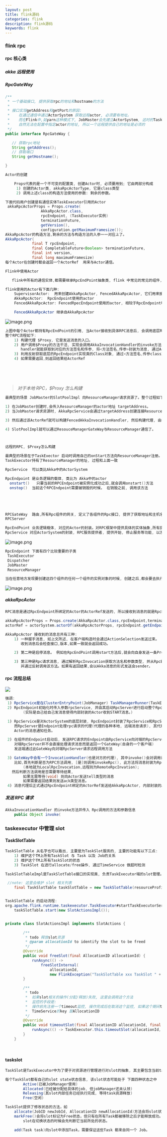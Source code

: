 ```yaml
---
layout: post
title: flink源码
categories: flink
description: flink源码
keywords: flink
---
```


 <meta name="referrer" content="no-referrer"/>

### flink rpc

#### rpc 核心类

#####

##### akka 远程使用

##### RpcGateWay

```java
/**
 * 一个基础接口, 提供获取rpc的地址和hostname的方法
 *
 * 接口实现getAddress和getPort的原因:
 *    在通过通信中通过ActorSystem 获取远程actor, 必须要有地址。
 *    而在Flink中,如yarn这种模式下, JobMaster会先建立ActorSystem, 这时的TaskExector的container都还没有分配
 *    自然无法在配置中指定actor的地址, 所以一个远程提供自己的地址是必须的
 */
public interface RpcGateWay {

   // 获取rpc地址
   String getAddress();
   // 获取端口
   String getHostname();

}
```

```java
Actor的创建

	Props代表的是一个不可变的配置类, 创建Actor时, 必须要用到; 它由两部分构成
     1) 创建的Actor类, akkaRpcActorType, 它是class类型
     2) 调用上述class的构造方法使用的参数: 剩余的参数。

下面代码用户创建是有通信实体TaskExecutor引用的Actor
 akkaRpcActorProps = Props.create(
				AkkaRpcActor.class,
				rpcEndpoint, (TaskExecutor实例)
				terminationFuture,
				getVersion(),
				configuration.getMaximumFramesize());
AkkaRpcActor的构造方法,剩余的方法与构造方法的入参一一对应上了。
AkkaRpcActor(
			final T rpcEndpoint,
			final CompletableFuture<Boolean> terminationFuture,
			final int version,
			final long maximumFramesize)
每个Actor在创建时都会返回一个ActorRef  用来与Actor通信。


```

```java
Flink中使用Actor

   flink中所有的通信实体,都需要继承RpcEndPoint抽象类, flink 中常见的常见的组件,如JobMaster,Dispatcher, ResourceManager, TaskExecutor等都直接或间接继承自RpcEndpoint。

flink使用的Actor有下面几种:
	SupervisorActor:  用来创建AkkaRpcActor, FencedAkkaRpcActor, 它们用来接收对应的ActorRef发送的消息。
    AkkaRpcActor:  RpcEndpoint使用的actor
    FencedAkkaRpcActor: FencedRpecEndpoint使用的actor, 相较于RpcEndpoint增加了防护令牌.

    FencedAkkaRpcActor 继承自AkkaRpcActor

```

![image.png](https://cdn.nlark.com/yuque/0/2021/png/659846/1636705320391-8146b04e-c71f-428b-a92b-556f4281e21d.png#clientId=u3d4d225c-96bf-4&from=paste&height=356&id=u5fd43b5a&margin=%5Bobject%20Object%5D&name=image.png&originHeight=463&originWidth=778&originalType=binary&ratio=1&size=52161&status=done&style=none&taskId=u475edffd-8934-4c12-9836-4175df42fd8&width=598)

```java
上图中每个Actor都持有RpcEndPoint的引用, 当Actor接收到具体RPC消息后, 会调用底层RpcEndPoin实现类来干活。
整个RPC流程如下:
	1) 构建代理 $Proxy, 它是发送消息的入口。
    2) 用户调用$Proxy的方法干活, 实现会调用AkkaInvocationHandler的invoke方法,
	   handler就能获取到对应的方法签名和传参, 将<方法签名,传参>封装为消息, 通过ActorRef发送给AkkaActor
    3) 利用反射获取底层的RpcEndpoint实现类的Class对象, 通过<方法签名,传参class对象>就可以获取具体的实现,然后执行即可
    4) 如果需要返回,则返回结果给ActorRef
```

​

​

> _对于本地 RPC，$Proxy 怎么构建_

```java
最典型的场景 JobMaster的SlotPoolImpl 向ResourceManager请求资源了。整个过程如下:

1) 在JobMaster创建时,会传入ResourceManager的actor地址 targetAddress。
2) 当JobMaster请求资源时, AkkaRpcService会通过targetAddress创建连接ResourceManager的ActorRef

3) 然后通过该ActorRef就可以构建FencedAkkaInvocationHandler, 然后构建代理, 由于代理也实现了ResourceManagerGateWay, 该代理就被强转为大家看到的ResourceManagerGateWay。 当在看代码的时候, 发现GateWay结尾(通常都实现了FencedRpcGateWay或RpcGateWay接口)的基本上都是上图中$Proxy, 它们是发送消息给Actor的入口。

4) SlotPoolImpl就可以通过ResouceManagerGateWay与ResourceManager通信了。



远程的RPC, $Proxy怎么构建

最典型的场景在于TaskExector 启动时调用自己的onStart方法向ResourceManager注册。
TaskExecutor持有了ResourceManager的地址, 过程和上面一致
```

```java
RpcService  可以类比Akka中的ActorSystem

RpcEndpoint 是业务逻辑的载体, 类比为 Akka中的actor
  onstart()   只要当前的RPCEndpoint被实例化成功之后,就会调用onstart()方法
  onstop()  当前这个RPCEndpoint需要被销毁的时候， 在销毁之前, 调用该方法






```

```java
RPCGateWay  路由,所有Rpc组件的网关, 定义了各组件的Rpc接口, 提供了获取地址和主机名的功能。
RPCServer

RpcEndPoint 业务逻辑载体, 对应的Actor的封装。对RPC框架中提供具体的实体抽象,所有提供远程调用方法的组件都需要继承该抽象类。
RpcService 对应ActorSystem的封装, RPC服务提供者, 提供开始, 停止服务等功能, 以及提供远程功能。
```

![image.png](https://cdn.nlark.com/yuque/0/2021/png/659846/1636884536837-0466c56e-2350-436f-9de4-6eb12080edc6.png#clientId=u799b58da-a493-4&from=paste&height=514&id=u926b24bf&margin=%5Bobject%20Object%5D&name=image.png&originHeight=1028&originWidth=1574&originalType=binary&ratio=1&size=687707&status=done&style=none&taskId=u648b959a-8cdb-4105-ba5c-e6ddd83884e&width=787)

```java
RpcEndpoint 下面有四个比较重要的子类
 TaskExecutor
 Dispatcher
 JobMaster
 ResourceManager

当在任意地方发现要创建这四个组件的任何一个组件的实例对象的时候, 创建之后,都会要去执行它的onStart(), 在集群启动的源码分析中, 其实这些组件的很多工作流程, 都被放在onStart() 里面
```

![image.png](https://cdn.nlark.com/yuque/0/2021/png/659846/1636885626983-f6ed7b0a-3474-4716-8fd0-5ee190e97b26.png#clientId=u799b58da-a493-4&from=paste&height=437&id=ub0d52877&margin=%5Bobject%20Object%5D&name=image.png&originHeight=874&originWidth=1502&originalType=binary&ratio=1&size=645857&status=done&style=none&taskId=uc75005d8-4c56-454d-982e-a3608d8b258&width=751)

##### akkaRpcActor

```java
RPC消息是通过RpcEndpoint所绑定的Actor的ActorRef发送的, 所以接收到消息的就是RpcEndPoint构造期间生成的AkkaRpcActor

akkaRpcActorProps = Props.create(AkkaRpcActor.class,rpcEndpoint,terminationFuture,getVersion());
actorRef = actorSystem.actorOf(akkaRpcActorProps, rpcEndpoint.getEndpointId());
```

```java
AkkaRpcActor 接收到的消息总共有三种:
	1) 一种握手消息, 如上文所述, 在客户端构造时会通过ActionSelection发送过来。
       收到消息后会检查接口,版本,如果一致就会返回成功。

    2) 第二种是启停消息。 例如在RpcEndPoint调用start方法后,就会向自身发送一条Processing.START消息, 来转换当前Actor状态为STARTED。STOP也类似, 并且只有在Actor状态为STARTED时才会处理RPC请求。

    3) 第三种是Rpc请求消息, 通过解析RpcInvocation获取方法名和参数类型, 并从RpcEndpoint类中找到Method对象。
       并通过反射调用该方法。如果有返回结果,会以Akka消息的形式发送会sender。
```

#### rpc 流程总结

![](https://cdn.nlark.com/yuque/0/2021/png/659846/1637113613466-5f3626a3-5b8a-437b-8c5f-98aa5aad5882.png#from=url&id=sddbF&margin=%5Bobject%20Object%5D&originHeight=495&originWidth=1413&originalType=binary&ratio=1&status=done&style=none)

```java
强调:
 1) RpcService是在ClusterEntryPoint(JobManager) TaskManagerRunner(TaskExecutor)启动过程中被初始化&启动
 2) RpcEndpoint初始化时传入参数rpcService, 并由其启动RpcServer进行启动整个RpcEndpoint
 		(实际是自己给自己发消息使得内部封装的Actor收到START消息。)

 1) RpcService是对ActorSystem的底层封装, RpcEndpoint封装了RpcService和RpcServer, 提供Actor执行的单一线程。
 	而RpcServer是Endpoint处理rpc请求的代理(代理的各种本地, 远端消息请求), 其代理实现类承接了消息解析和对底层
    Actor的消息通知任务。

 2) 在组件的Endpoint启动后, 发送RPC请求的Endpoint由RpcService向对端的RpcServer发送请求。
 	对端RpcServer并不会直接处理请求消息而是返回一个GateWay(自身的一个客户端)
    发送端通过此GateWay向对端RpcServer请求远程调用方法

 3) GateWay中会有一个InvocationHandler(也是对方的代理), 其中invoke()会对调用请求进行分析, 对应的封装和处理。
 	比如,首先判断是否为RPC方法调用, [是]则调用invokeRpc(), 此方法将消息封装为RpcInvocation消息
    	(本地就为LocalRpcInvocation,远程则为RemoteRpcInvation);
   然后判断方法调用是否需要等待结果,
		如果无需等待(void) 则向Actor发送tell类型的消息
		如果需要返回结果则发送ack类型消息。
 4) 消息代理后正式通过RpcEndpoint绑定的ActorRef发送给AkkaRpcActor, 内部封装的Actor根据不同消息类型进行相应的处理。

```

##### 发送 RPC 请求

```java
AkkaInvocationHandler 的invoke方法并传入 Rpc调用的方法和参数信息
	public Object invoke(

```

### taskexecutor 中管理 slot

#### TaskSlotTable

```java
TaskSlotTable 从名字也可以看出, 主要是为TaskSlot服务的, 主要的功能有以下三点:
	1) 维护这个TM上所有TaskSlot 与 Task 以及 Job的关系
    2) 维护这个TM上所有TaskSlot的状态
    3) TaskSlot 在进行allocate/free操作, 通过TimeService 做超时检测

TaskSlotTableImpl是TaskSlotTable接口的实现类, 负责TaskExecutor端的slot管理。
```

```java
 //note: 这里会维护 slot 相关列表
    final TaskSlotTable taskSlotTable = new TaskSlotTable(resourceProfiles, timerService);


TaskSlotTable 的启动流程:
org.apache.flink.runtime.taskexecutor.TaskExecutor#startTaskExecutorServices
	taskSlotTable.start(new SlotActionsImpl());


private class SlotActionsImpl implements SlotActions {

		/**
		 * todo 释放slot资源
		 * @param allocationId to identify the slot to be freed
		 */
		@Override
		public void freeSlot(final AllocationID allocationId) {
			runAsync(() ->
				freeSlotInternal(
                    allocationId,
                    new FlinkException("TaskSlotTable xxx TaskSlot " + allocationId + '.')));
		}

		/**
		 * todo
		 * 	如果slot相关的操作(分配/释放)失败, 这里会调用这个方法
		 * 	监控的手段是:
         *	操作前先注册一个timeout监控, 操作完成后在取消这个监控, 如果这个期间timeout了, 就会调用这个方法
		 * 	TimeService的key 是AllocationID
		 */
		@Override
		public void timeoutSlot(final AllocationID allocationId, final UUID ticket) {
			runAsync(() -> TaskExecutor.this.timeoutSlot(allocationId, ticket));
		}
	}
```

​

#### taskslot

```java
TaskSlot是TaskExecutor中为了便于对资源进行管理进行对slot的抽象, 其主要包含当前task slot 所在TaskExecutor中的索引位置index, 并且包含该task slot所拥有的资源描述文件 resourceProfile, 以及其可能申请分配到的task任务及job;

每个TaskSlot都有自己的slot state状态信息, 该slot状态可能处于 下面四种状态之中
		Active(已被JobManager使用)
    	Allocated(已经被分配给具体的job, 但jobManager还未认领)
    	Releasing(其slot内部任务已经执行完成, 等待task资源释放)
    	Free(空闲)
```

```java
TaskSlot提供了修改状态的方法，如
	allocate(JobID newJobId, AllocationID newAllocationId)方法会将slot状态标记为Allocated状态；
    markFree()会将slot标记为Free状态，但只有在所有Task都被移除之后才能释放成功。
    	slot在切换状态的时候会先判断它当前所处的状态。

    add(Task task)向slot中添加Task，需要保证这些Task 都来自同一个 Job。

```
